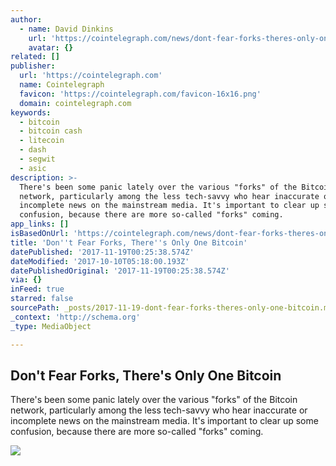 ```yaml
---
author:
  - name: David Dinkins
    url: 'https://cointelegraph.com/news/dont-fear-forks-theres-only-one-bitcoin'
    avatar: {}
related: []
publisher:
  url: 'https://cointelegraph.com'
  name: Cointelegraph
  favicon: 'https://cointelegraph.com/favicon-16x16.png'
  domain: cointelegraph.com
keywords:
  - bitcoin
  - bitcoin cash
  - litecoin
  - dash
  - segwit
  - asic
description: >-
  There's been some panic lately over the various "forks" of the Bitcoin
  network, particularly among the less tech-savvy who hear inaccurate or
  incomplete news on the mainstream media. It's important to clear up some
  confusion, because there are more so-called "forks" coming.
app_links: []
isBasedOnUrl: 'https://cointelegraph.com/news/dont-fear-forks-theres-only-one-bitcoin'
title: 'Don''t Fear Forks, There''s Only One Bitcoin'
datePublished: '2017-11-19T00:25:38.574Z'
dateModified: '2017-10-10T05:18:00.193Z'
datePublishedOriginal: '2017-11-19T00:25:38.574Z'
via: {}
inFeed: true
starred: false
sourcePath: _posts/2017-11-19-dont-fear-forks-theres-only-one-bitcoin.md
_context: 'http://schema.org'
_type: MediaObject

---
```

<article style=""><h1>Don't Fear Forks, There's Only One Bitcoin</h1><p>There's been some panic lately over the various "forks" of the Bitcoin network, particularly among the less tech-savvy who hear inaccurate or incomplete news on the mainstream media. It's important to clear up some confusion, because there are more so-called "forks" coming.</p><img src="https://cointelegraph.com/images/725_Ly9jb2ludGVsZWdyYXBoLmNvbS9zdG9yYWdlL3VwbG9hZHMvdmlldy84Njk3MWU3ZTZkOGY4Y2EzZjBiZWEyMzUwMzgxMzkzZi5qcGc=.jpg" /></article>